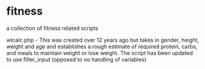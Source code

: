 # fitness
a collection of fitness related scripts

wlcalc.php - This was created over 12 years ago but takes in gender, height, weight and age and establishes a rough estimate of required protein, carbs, and  meals to maintain weight or lose weight. The script has been updated to use filter_input (opposed to no handling of variables)
